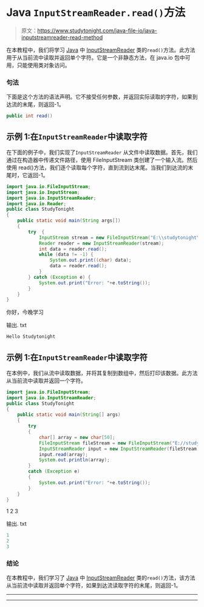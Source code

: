 # Java `InputStreamReader.read()`方法

> 原文：<https://www.studytonight.com/java-file-io/java-inputstreamreader-read-method>

在本教程中，我们将学习 [Java](https://www.studytonight.com/java/) 中 [InputStreamReader](https://www.studytonight.com/java-file-io/java-inputstreamreader) 类的`read()`方法。此方法用于从当前流中读取并返回单个字符。它是一个非静态方法，在 java.io 包中可用，只能使用类对象访问。

### 句法

下面是这个方法的语法声明。它不接受任何参数，并返回实际读取的字符，如果到达流的末尾，则返回-1。

```java
public int read()
```

## 示例 1:在`InputStreamReader`中读取字符

在下面的例子中，我们实现了`InputStreamReader` 从文件中读取数据。首先，我们通过在构造器中传递文件路径，使用 FileInputStream 类创建了一个输入流。然后使用 read()方法，我们逐个读取每个字符，直到流到达末尾。当我们到达流的末尾时，它返回-1。

```java
import java.io.FileInputStream;
import java.io.InputStream;
import java.io.InputStreamReader;
import java.io.Reader;
public class StudyTonight 
{
	public static void main(String args[])
	{
		try  {  
			InputStream stream = new FileInputStream("E:\\studytonight\\output.txt");  
			Reader reader = new InputStreamReader(stream);  
			int data = reader.read();  
			while (data != -1) {  
				System.out.print((char) data);  
				data = reader.read();  
			}  
		} catch (Exception e) {  
			System.out.print("Error: "+e.toString());
		}  
	}
}
```

你好，今晚学习

输出. txt

```java
Hello Studytonight
```

## 示例 1:在`InputStreamReader`中读取字符

在本例中，我们从流中读取数据，并将其复制到数组中，然后打印该数据。此方法从当前流中读取并返回一个字符。

```java
import java.io.FileInputStream;
import java.io.InputStreamReader;
public class StudyTonight 
{
	public static void main(String[] args) 
	{		
		try
		{
			char[] array = new char[50];
			FileInputStream fileStream = new FileInputStream("E://studytonight//output.txt");
			InputStreamReader input = new InputStreamReader(fileStream);
			input.read(array); 
			System.out.println(array);
		}
		catch (Exception e)
		{
			System.out.print("Error: "+e.toString());
		}
	}
}
```

1
2
3

输出. txt

```java
1
2
3
```

### 结论

在本教程中，我们学习了 [Java](https://www.studytonight.com/java/) 中 [InputStreamReader](https://www.studytonight.com/java-file-io/java-inputstreamreader) 类的`read()`方法，该方法从当前流中读取并返回单个字符，如果到达流读取字符的末尾，则返回-1。

* * *

* * *